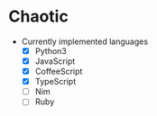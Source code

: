 # Chaotic
- Currently implemented languages
	- [x] Python3
	- [x] JavaScript
	- [x] CoffeeScript
	- [x] TypeScript
	- [ ] Nim
	- [ ] Ruby
